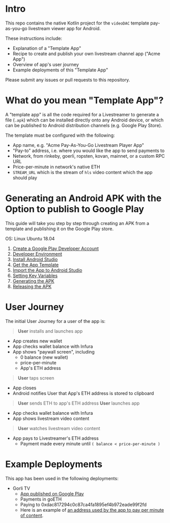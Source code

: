 # Intro

This repo contains the native Kotlin project for the `videoDAC` template pay-as-you-go livestream viewer app for Android.

These instructions include:

- Explanation of a "Template App"
- Recipe to create and publish your own livestream channel app ("Acme App")
- Overview of app's user journey
- Example deployments of this "Template App"

Please submit any issues or pull requests to this repository.

# What do you mean "Template App"?

A "template app" is all the code required for a Livestreamer to generate a file (`.apk`) which can be installed directly onto any Android device, or which can be published to Android distribution channels (e.g. Google Play Store).

The template must be configured with the following:

- App name, e.g. "Acme Pay-As-You-Go Livestream Player App"
- "Pay-to" address, i.e. where you would like the app to send payments to
- Network, from rinkeby, goerli, ropsten, kovan, mainnet, or a custom RPC URL
- Price-per-minute in network's native ETH
- `STREAM_URL` which is the stream of `hls` video content which the app should play

# Generating an Android APK with the Option to publish to Google Play

This guide will take you step by step through creating an APK from a template and publishing it on the Google Play store.

OS:  Linux Ubuntu 18.04

1. [Create a Google Play Developer Account](APK/Account/index.md)
2. [Developer Environment](APK/Prereq/index.md)
3. [Install Android Studio](APK/Install/index.md)
4. [Get the App Template](APK/Getapp/index.md)
5. [Import the App to Android Studio](APK/Import/index.md)
6. [Setting Key Variables](APK/Variables/index.md)
7. [Generating the APK](APK/Genapk/index.md)
8. [Releasing the APK](APK/Relapk/index.md)

# User Journey

The initial User Journey for a user of the app is:

> **User** installs and launches app
- App creates new wallet
- App checks wallet balance with Infura
- App shows "paywall screen", including
  - 0 balance (new wallet)
  - price-per-minute
  - App's ETH address
> **User** taps screen
- App closes
- Android notifies User that App's ETH address is stored to clipboard
> **User** sends ETH to app's ETH address
> **User** launches app
- App checks wallet balance with Infura
- App shows livestream video content
> **User** watches livestream video content
- App pays to Livestreamer's ETH address
  - Payment made every minute until `( balance < price-per-minute )`

# Example Deployments

This app has been used in the following deployments:

- Gorli TV
  - [App published on Google Play](https://play.google.com/store/apps/details?id=com.videodac.hls)
  - Payments in goETH
  - Paying to 0xdac817294c0c87ca4fa1895ef4b972eade99f2fd
  - Here is an example of [an address used by the app to pay per minute of content](https://goerli.etherscan.io/address/0x3d507516c93b05e2d59a70cd90b197addf65ea53).
